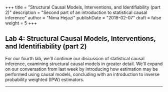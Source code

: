 +++
title = "Structural Causal Models, Interventions, and Identifiability (part 2)"
description = "Second part of an introduction to statistical causal inference"
author = "Nima Hejazi"
publishDate = "2018-02-07"
draft = false
weight = 5
+++

## Lab 4: Structural Causal Models, Interventions, and Identifiability (part 2)

For our fourth lab, we'll continue our discussion of statistical causal
inference, examining structural causal models in greater detail. We'll expand on
our conversation from last week by introducing how estimation may be performed
using causal models, concluding with an introduction to inverse probability
weighted (IPW) estimators.

---
